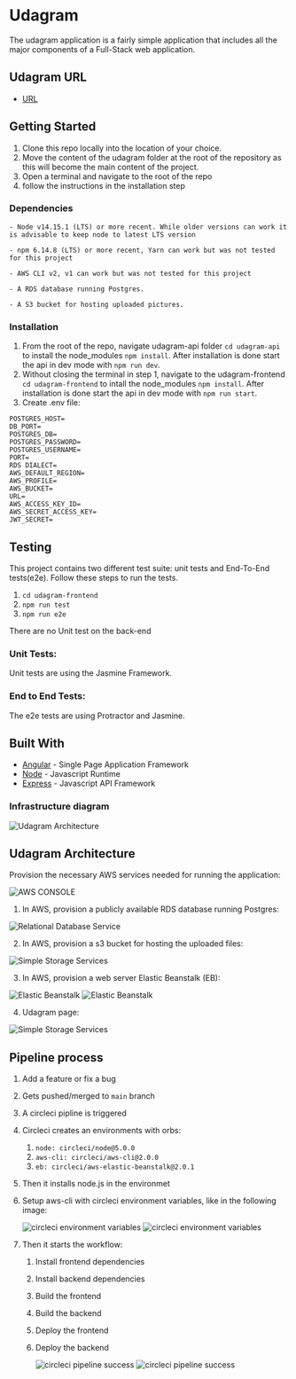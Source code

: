 # Udagram

The udagram application is a fairly simple application that includes all the major components of a Full-Stack web application.

## Udagram URL 

- [URL](http://455974392119-udagram.s3-website-us-east-1.amazonaws.com/)
## Getting Started

1. Clone this repo locally into the location of your choice.
1. Move the content of the udagram folder at the root of the repository as this will become the main content of the project.
1. Open a terminal and navigate to the root of the repo
1. follow the instructions in the installation step

### Dependencies

```
- Node v14.15.1 (LTS) or more recent. While older versions can work it is advisable to keep node to latest LTS version

- npm 6.14.8 (LTS) or more recent, Yarn can work but was not tested for this project

- AWS CLI v2, v1 can work but was not tested for this project

- A RDS database running Postgres.

- A S3 bucket for hosting uploaded pictures.

```

### Installation

1. From the root of the repo, navigate udagram-api folder `cd udagram-api` to install the node_modules `npm install`. After installation is done start the api in dev mode with `npm run dev`.
1. Without closing the terminal in step 1, navigate to the udagram-frontend `cd udagram-frontend` to intall the node_modules `npm install`. After installation is done start the api in dev mode with `npm run start`.
1. Create .env file:

```
POSTGRES_HOST=
DB_PORT=
POSTGRES_DB=
POSTGRES_PASSWORD=
POSTGRES_USERNAME=
PORT=
RDS DIALECT=
AWS_DEFAULT_REGION=
AWS_PROFILE=
AWS_BUCKET=
URL=
AWS_ACCESS_KEY_ID=
AWS_SECRET_ACCESS_KEY=
JWT_SECRET=

```

## Testing

This project contains two different test suite: unit tests and End-To-End tests(e2e). Follow these steps to run the tests.

1. `cd udagram-frontend`
1. `npm run test`
1. `npm run e2e`

There are no Unit test on the back-end

### Unit Tests:

Unit tests are using the Jasmine Framework.

### End to End Tests:

The e2e tests are using Protractor and Jasmine.

## Built With

- [Angular](https://angular.io/) - Single Page Application Framework
- [Node](https://nodejs.org) - Javascript Runtime
- [Express](https://expressjs.com/) - Javascript API Framework

### Infrastructure diagram

 ![Udagram Architecture](Doc/Udagram-Architecture.png)

## Udagram Architecture

Provision the necessary AWS services needed for running the application:


![AWS CONSOLE](Doc/AWS-CONSOLE.png)

1. In AWS, provision a publicly available RDS database running Postgres:


![Relational Database Service](Doc/RDS.png)


2. In AWS, provision a s3 bucket for hosting the uploaded files:


![Simple Storage Services](Doc/S3-1.png)


3. In AWS, provision a web server Elastic Beanstalk (EB):


![Elastic Beanstalk](Doc/EB1.png)
![Elastic Beanstalk](Doc/EB2.png)


4. Udagram page:


![Simple Storage Services](Doc/S3-2.png)

## Pipeline process

1. Add a feature or fix a bug
2. Gets pushed/merged to `main` branch
3. A circleci pipline is triggered
4. Circleci creates an environments with orbs:
   1. `node: circleci/node@5.0.0`
   2. `aws-cli: circleci/aws-cli@2.0.0`
   3. `eb: circleci/aws-elastic-beanstalk@2.0.1`
5. Then it installs node.js in the environmet
6. Setup aws-cli with circleci environment variables, like in the following image:


   ![circleci environment variables](Doc/circleci-env1.png)
   ![circleci environment variables](Doc/circleci-env2.png)


7. Then it starts the workflow:
   1. Install frontend dependencies
   2. Install backend dependencies
   3. Build the frontend
   4. Build the backend
   5. Deploy the frontend
   6. Deploy the backend


      ![circleci pipeline success](Doc/circleci-1.png)
      ![circleci pipeline success](Doc/circleci-2.png)

